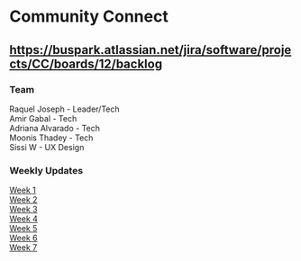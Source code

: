 # Community Connect
https://buspark.atlassian.net/jira/software/projects/CC/boards/12/backlog
---

### Team
Raquel Joseph - Leader/Tech\
Amir Gabal - Tech\
Adriana Alvarado - Tech\
Moonis Thadey - Tech\
Sissi W - UX Design

### Weekly Updates
[Week 1](./classUpdates/week1.md)\
[Week 2](./classUpdates/week2.md)\
[Week 3](./classUpdates/week3.md)\
[Week 4](./classUpdates/week4.md)\
[Week 5](./classUpdates/week5.md)\
[Week 6](./classUpdates/week6.md)\
[Week 7](./classUpdates/week7.md)
